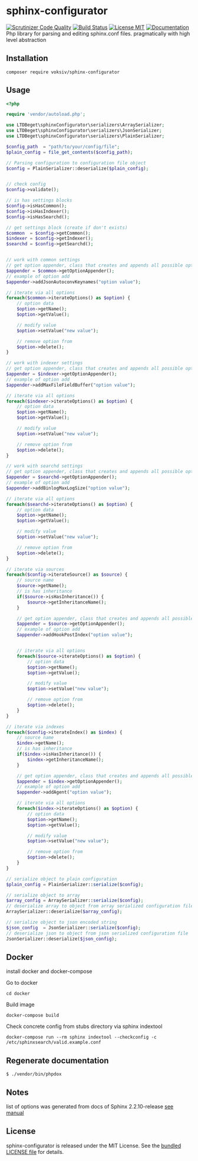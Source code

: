 # sphinx-configurator

[![Scrutinizer Code Quality](https://scrutinizer-ci.com/g/voksiv/sphinx-configurator/badges/quality-score.png?b=master)](https://scrutinizer-ci.com/g/voksiv/sphinx-configurator/?branch=master)
[![Build Status](https://scrutinizer-ci.com/g/voksiv/sphinx-configurator/badges/build.png?b=master)](https://scrutinizer-ci.com/g/voksiv/sphinx-configurator/build-status/master)
[![License MIT](http://img.shields.io/badge/license-MIT-blue.svg?style=flat)](https://github.com/voksiv/sphinx-configurator/blob/master/LICENSE)
[![Documentation](https://img.shields.io/badge/code-documented-brightgreen.svg)](http://voksiv.github.io/sphinx-configurator/documentation/html/index.html)
Php library for parsing and editing sphinx.conf files. pragmatically with high level abstraction

## Installation

```shell
composer require voksiv/sphinx-configurator
```

## Usage
```php
<?php

require 'vendor/autoload.php';

use LTDBeget\sphinxConfigurator\serializers\ArraySerializer;
use LTDBeget\sphinxConfigurator\serializers\JsonSerializer;
use LTDBeget\sphinxConfigurator\serializers\PlainSerializer;

$config_path  = "path/to/your/config/file";
$plain_config = file_get_contents($config_path);

// Parsing configuration to configuration file object
$config = PlainSerializer::deserialize($plain_config);


// check config
$config->validate();

// is has settings blocks
$config->isHasCommon();
$config->isHasIndexer();
$config->isHasSearchd();

// get settings block (create if don't exists)
$common  = $config->getCommon();
$indexer = $config->getIndexer();
$searchd = $config->getSearchd();


// work with common settings
// get option appender, class that creates and appends all possible options for common
$appender = $common->getOptionAppender();
// example of option add
$appender->addJsonAutoconvKeynames("option value");

// iterate via all options
foreach($common->iterateOptions() as $option) {
    // option data
    $option->getName();
    $option->getValue();

    // modify value
    $option->setValue("new value");

    // remove option from
    $option->delete();
}

// work with indexer settings
// get option appender, class that creates and appends all possible options for indexer
$appender = $indexer->getOptionAppender();
// example of option add
$appender->addMaxFileFieldBuffer("option value");

// iterate via all options
foreach($indexer->iterateOptions() as $option) {
    // option data
    $option->getName();
    $option->getValue();

    // modify value
    $option->setValue("new value");

    // remove option from
    $option->delete();
}

// work with searchd settings
// get option appender, class that creates and appends all possible options for indexer
$appender = $searchd->getOptionAppender();
// example of option add
$appender->addBinlogMaxLogSize("option value");

// iterate via all options
foreach($searchd->iterateOptions() as $option) {
    // option data
    $option->getName();
    $option->getValue();

    // modify value
    $option->setValue("new value");

    // remove option from
    $option->delete();
}

// iterate via sources
foreach($config->iterateSource() as $source) {
    // source name
    $source->getName();
    // is has inheritance
    if($source->isHasInheritance()) {
        $source->getInheritanceName();
    }

    // get option appender, class that creates and appends all possible options for source
    $appender = $source->getOptionAppender();
    // example of option add
    $appender->addHookPostIndex("option value");


    // iterate via all options
    foreach($source->iterateOptions() as $option) {
        // option data
        $option->getName();
        $option->getValue();

        // modify value
        $option->setValue("new value");

        // remove option from
        $option->delete();
    }
}

// iterate via indexes
foreach($config->iterateIndex() as $index) {
    // source name
    $index->getName();
    // is has inheritance
    if($index->isHasInheritance()) {
        $index->getInheritanceName();
    }

    // get option appender, class that creates and appends all possible options for index
    $appender = $index->getOptionAppender();
    // example of option add
    $appender->addAgent("option value");

    // iterate via all options
    foreach($index->iterateOptions() as $option) {
        // option data
        $option->getName();
        $option->getValue();

        // modify value
        $option->setValue("new value");

        // remove option from
        $option->delete();
    }
}

// serialize object to plain configuration
$plain_config = PlainSerializer::serialize($config);

// serialize object to array
$array_config = ArraySerializer::serialize($config);
// deserialize array to object from array serialized configuration file 
ArraySerializer::deserialize($array_config);

// serialize object to json encoded string
$json_config  = JsonSerializer::serialize($config);
// deserialize json to object from json serialized configuration file
JsonSerializer::deserialize($json_config);
```

## Docker
install docker and docker-compose

Go to docker 
```shell
cd docker
```

Build image
```shell
docker-compose build
```

Check concrete config from stubs directory via sphinx indextool
```shell
docker-compose run --rm sphinx indextool --checkconfig -c /etc/sphinxsearch/valid.example.conf
```

## Regenerate documentation
```shell
$ ./vendor/bin/phpdox
```

## Notes
list of options was generated from docs of Sphinx 2.2.10-release 
[see manual](http://sphinxsearch.com/docs/current.html)

## License

sphinx-configurator is released under the MIT License.
See the [bundled LICENSE file](LICENSE) for details.
